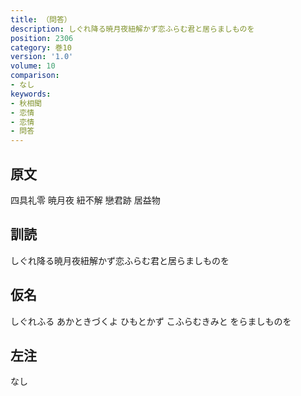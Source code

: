 ```yaml
---
title: （問答）
description: しぐれ降る暁月夜紐解かず恋ふらむ君と居らましものを
position: 2306
category: 巻10
version: '1.0'
volume: 10
comparison:
- なし
keywords:
- 秋相聞
- 恋情
- 恋情
- 問答
---
```


## 原文

四具礼零 暁月夜 紐不解 戀君跡 居益物

## 訓読

しぐれ降る暁月夜紐解かず恋ふらむ君と居らましものを

## 仮名

しぐれふる あかときづくよ ひもとかず こふらむきみと をらましものを

## 左注

なし
